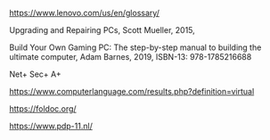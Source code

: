 
https://www.lenovo.com/us/en/glossary/


Upgrading and Repairing PCs, Scott Mueller, 2015,

Build Your Own Gaming PC: The step-by-step manual to building the ultimate computer, Adam Barnes, 2019, ISBN-13: 978-1785216688


Net+ Sec+ A+

https://www.computerlanguage.com/results.php?definition=virtual

https://foldoc.org/

https://www.pdp-11.nl/



